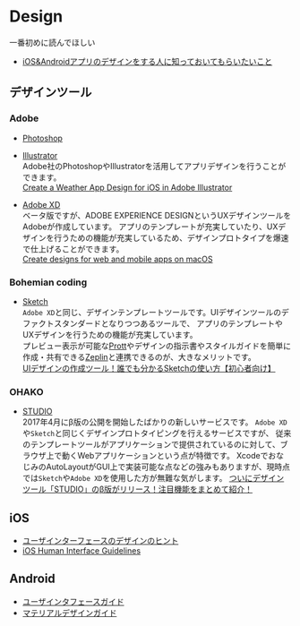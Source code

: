 # Design

一番初めに読んでほしい
- [iOS&Androidアプリのデザインをする人に知っておいてもらいたいこと](http://qiita.com/u1_fukui/items/7084c0f04c92135bf4fb)

## デザインツール
### Adobe
- [Photoshop](http://www.adobe.com/jp/products/photoshop.html)
- [Illustrator](http://www.adobe.com/jp/products/illustrator.html)  
Adobe社のPhotoshopやIllustratorを活用してアプリデザインを行うことができます。  
[Create a Weather App Design for iOS in Adobe Illustrator](https://design.tutsplus.com/tutorials/create-a-weather-app-design-for-ios-in-adobe-illustrator--vector-12291)

- [Adobe XD](http://www.adobe.com/jp/products/experience-design.html)  
ベータ版ですが、ADOBE EXPERIENCE DESIGNというUXデザインツールをAdobeが作成しています。
アプリのテンプレートが充実していたり、UXデザインを行うための機能が充実しているため、デザインプロトタイプを爆速で仕上げることができます。  
[Create designs for web and mobile apps on macOS](https://helpx.adobe.com/experience-design/how-to/xd-ui-ux-design.html?set=experience-design--get-started--ready-to-use)

### Bohemian coding
- [Sketch](https://www.sketchapp.com/)  
`Adobe XD`と同じ、デザインテンプレートツールです。UIデザインツールのデファクトスタンダードとなりつつあるツールで、
アプリのテンプレートやUXデザインを行うための機能が充実しています。  
プレビュー表示が可能な[Prott](https://prottapp.com/ja/)やデザインの指示書やスタイルガイドを簡単に作成・共有できる[Zeplin](https://zeplin.io/)と連携できるのが、大きなメリットです。  
[UIデザインの作成ツール！誰でも分かるSketchの使い方【初心者向け】](https://techacademy.jp/magazine/8576)

### OHAKO
- [STUDIO](https://ohako.studio/)  
2017年4月にβ版の公開を開始したばかりの新しいサービスです。
`Adobe XD`や`Sketch`と同じくデザインプロトタイピングを行えるサービスですが、
従来のテンプレートツールがアプリケーションで提供されているのに対して、ブラウザ上で動くWebアプリケーションという点が特徴です。
XcodeでおなじみのAutoLayoutがGUI上で実装可能な点などの強みもありますが、現時点では`Sketch`や`Adobe XD`を使用した方が無難な気がします。
[ついにデザインツール「STUDIO」のβ版がリリース！注目機能をまとめて紹介！](https://webdesign-trends.net/entry/2730)

## iOS
- [ユーザインターフェースのデザインのヒント](https://developer.apple.com/design/tips/jp/)
- [iOS Human Interface Guidelines](https://developer.apple.com/ios/human-interface-guidelines/overview/design-principles/)

## Android
- [ユーザインタフェースガイド](https://developer.android.com/guide/topics/ui/index.html)
- [マテリアルデザインガイド](https://developer.android.com/design/index.html)

